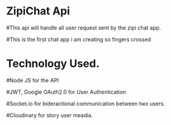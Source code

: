 # ZipiChat Api 

#This api will handle all user request sent by the zipi chat app.

#This is the first chat app i am creating so fingers crossed

# Technology Used.

#Node JS for the API

#JWT, Google OAuth2.0 for User Authentication

#Socket.io for bideractional communication between two users.

#Cloudinary for story user meadia.
